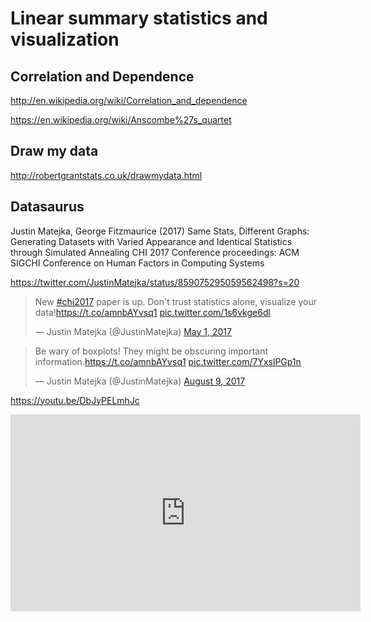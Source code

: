 
# Linear summary statistics and visualization

## Correlation and Dependence

http://en.wikipedia.org/wiki/Correlation_and_dependence

https://en.wikipedia.org/wiki/Anscombe%27s_quartet

## Draw my data

http://robertgrantstats.co.uk/drawmydata.html

## Datasaurus

[](https://www.autodeskresearch.com/publications/samestats)

Justin Matejka, George Fitzmaurice (2017)
Same Stats, Different Graphs: Generating Datasets with Varied Appearance and Identical Statistics through Simulated Annealing
CHI 2017 Conference proceedings:
ACM SIGCHI Conference on Human Factors in Computing Systems


https://twitter.com/JustinMatejka/status/859075295059562498?s=20

<blockquote class="twitter-tweet"><p lang="en" dir="ltr">New <a href="https://twitter.com/hashtag/chi2017?src=hash&amp;ref_src=twsrc%5Etfw">#chi2017</a> paper is up. Don&#39;t trust statistics alone, visualize your data!<a href="https://t.co/amnbAYvsq1">https://t.co/amnbAYvsq1</a> <a href="https://t.co/1s6vkge6dl">pic.twitter.com/1s6vkge6dl</a></p>&mdash; Justin Matejka (@JustinMatejka) <a href="https://twitter.com/JustinMatejka/status/859075295059562498?ref_src=twsrc%5Etfw">May 1, 2017</a></blockquote> <script async src="https://platform.twitter.com/widgets.js" charset="utf-8"></script>

<blockquote class="twitter-tweet"><p lang="en" dir="ltr">Be wary of boxplots! They might be obscuring important information.<a href="https://t.co/amnbAYvsq1">https://t.co/amnbAYvsq1</a> <a href="https://t.co/7YxslPGp1n">pic.twitter.com/7YxslPGp1n</a></p>&mdash; Justin Matejka (@JustinMatejka) <a href="https://twitter.com/JustinMatejka/status/895361379825332225?ref_src=twsrc%5Etfw">August 9, 2017</a></blockquote> <script async src="https://platform.twitter.com/widgets.js" charset="utf-8"></script>

https://youtu.be/DbJyPELmhJc

<iframe width="560" height="315" src="https://www.youtube.com/embed/DbJyPELmhJc" frameborder="0" allow="accelerometer; autoplay; encrypted-media; gyroscope; picture-in-picture" allowfullscreen></iframe>
